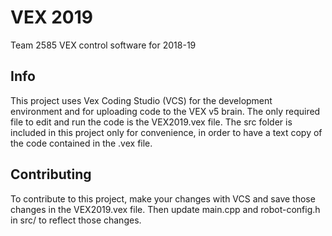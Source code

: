 # VEX 2019
Team 2585 VEX control software for 2018-19

## Info
This project uses Vex Coding Studio (VCS) for the development environment and for uploading code to the VEX v5 brain.
The only required file to edit and run the code is the VEX2019.vex file.
The src folder is included in this project only for convenience, in order to have a text copy of the code contained in the .vex file.

## Contributing
To contribute to this project, make your changes with VCS and save those changes in the VEX2019.vex file. Then update main.cpp and robot-config.h in src/ to reflect those changes.
